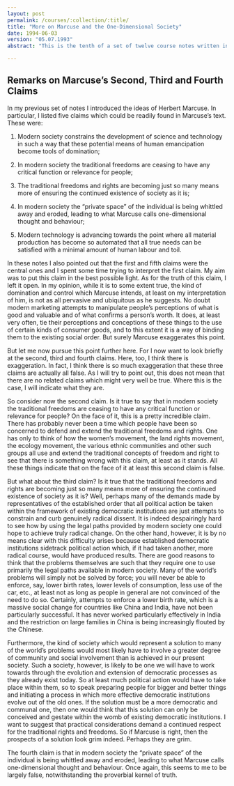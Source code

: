 ```yaml
---
layout: post
permalink: /courses/:collection/:title/
title: "More on Marcuse and the One-Dimensional Society"
date: 1994-06-03
version: "05.07.1993"
abstract: "This is the tenth of a set of twelve course notes written in 1993 and revised across 1994 and 1995 for _Technology and Human Existence_, a half-semester first year option on the philosophy of technology.<br><br/>These notes are incomplete. They have also not been updated since 1993."

---
```


## Remarks on Marcuse’s Second, Third and Fourth Claims

In my previous set of notes I introduced the ideas of Herbert Marcuse. In particular, I listed five claims which could be readily found in Marcuse’s text. These were:

1. Modern society constrains the development of science and technology in such a way that these potential means of human emancipation become tools of domination;

2. In modern society the traditional freedoms are ceasing to have any critical function or relevance for people;

3. The traditional freedoms and rights are becoming just so many means more of ensuring the continued existence of society as it is;

4. In modern society the “private space” of the individual is being whittled away and eroded, leading to what Marcuse calls one-dimensional thought and behaviour;

5. Modern technology is advancing towards the point where all material production has become so automated that all true needs can be satisfied with a minimal amount of human labour and toil.

In these notes I also pointed out that the first and fifth claims were the central ones and I spent some time trying to interpret the first claim. My aim was to put this claim in the best possible light. As for the truth of this claim, I left it open. In my opinion, while it is to some extent true, the kind of domination and control which Marcuse intends, at least on my interpretation of him, is not as all pervasive and ubiquitous as he suggests. No doubt modern marketing attempts to manipulate people’s perceptions of what is good and valuable and of what confirms a person’s worth. It does, at least very often, tie their perceptions and conceptions of these things to the use of certain kinds of consumer goods, and to this extent it is a way of binding them to the existing social order. But surely Marcuse exaggerates this point.

But let me now pursue this point further here. For I now want to look briefly at the second, third and fourth claims. Here, too, I think there is exaggeration. In fact, I think there is so much exaggeration that these three claims are actually all false. As I will try to point out, this does not mean that there are no related claims which might very well be true. Where this is the case, I will indicate what they are.

So consider now the second claim. Is it true to say that in modern society the traditional freedoms are ceasing to have any critical function or relevance for people? On the face of it, this is a pretty incredible claim. There has probably never been a time which people have been so concerned to defend and extend the traditional freedoms and rights. One has only to think of how the women’s movement, the land rights movement, the ecology movement, the various ethnic communities and other such groups all use and extend the traditional concepts of freedom and right to see that there is something wrong with this claim, at least as it stands. All these things indicate that on the face of it at least this second claim is false.

But what about the third claim? Is it true that the traditional freedoms and rights are becoming just so many means more of ensuring the continued existence of society as it is? Well, perhaps many of the demands made by representatives of the established order that all political action be taken within the framework of existing democratic institutions are just attempts to constrain and curb genuinely radical dissent. It is indeed despairingly hard to see how by using the legal paths provided by modern society one could hope to achieve truly radical change. On the other hand, however, it is by no means clear with this difficulty arises because established democratic institutions sidetrack political action which, if it had taken another, more radical course, would have produced results. There are good reasons to think that the problems themselves are such that they require one to use primarily the legal paths available in modern society. Many of the world’s problems will simply not be solved by force; you will never be able to enforce, say, lower birth rates, lower levels of consumption, less use of the car, etc., at least not as long as people in general are not convinced of the need to do so. Certainly, attempts to enforce a lower birth rate, which is a massive social change for countries like China and India, have not been particularly successful. It has never worked particularly effectively in India and the restriction on large families in China is being increasingly flouted by the Chinese. 

Furthermore, the kind of society which would represent a solution to many of the world’s problems would most likely have to involve a greater degree of community and social involvement than is achieved in our present society. Such a society, however, is likely to be one we will have to work towards through the evolution and extension of democratic processes as they already exist today. So at least much political action would have to take place within them, so to speak preparing people for bigger and better things and initiating a process in which more effective democratic institutions evolve out of the old ones. If the solution must be a more democratic and communal one, then one would think that this solution can only be conceived and gestate within the womb of existing democratic institutions. I want to suggest that practical considerations demand a continued respect for the traditional rights and freedoms. So if Marcuse is right, then the prospects of a solution look grim indeed. Perhaps they are grim.

The fourth claim is that in modern society the “private space” of the individual is being whittled away and eroded, leading to what Marcuse calls one-dimensional thought and behaviour. Once again, this seems to me to be largely false, notwithstanding the proverbial kernel of truth.

